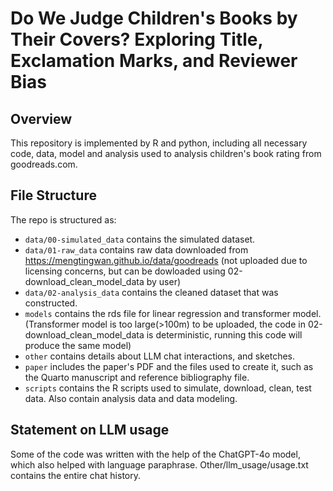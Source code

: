 # Do We Judge Children's Books by Their Covers? Exploring Title, Exclamation Marks, and Reviewer Bias

## Overview
This repository is implemented by R and python, including all necessary code, data, model and analysis used to analysis children's book rating from goodreads.com. 

## File Structure

The repo is structured as:

-   `data/00-simulated_data` contains the simulated dataset.
-   `data/01-raw_data` contains raw data downloaded from https://mengtingwan.github.io/data/goodreads (not uploaded due to licensing concerns, but can be dowloaded using 02-download_clean_model_data by user)
-   `data/02-analysis_data` contains the cleaned dataset that was constructed.
-   `models` contains the rds file for linear regression and transformer model. (Transformer model is too large(>100m) to be uploaded, the code in 02-download_clean_model_data is deterministic, running this code will produce the same model)
-   `other` contains details about LLM chat interactions, and sketches.
-   `paper` includes the paper's PDF and the files used to create it, such as the Quarto manuscript and reference bibliography file. 
-   `scripts` contains the R scripts used to simulate, download, clean, test data. Also contain analysis data and data modeling.

## Statement on LLM usage

Some of the code was written with the help of the ChatGPT-4o model, which also helped with language paraphrase. Other/llm_usage/usage.txt contains the entire chat history.


